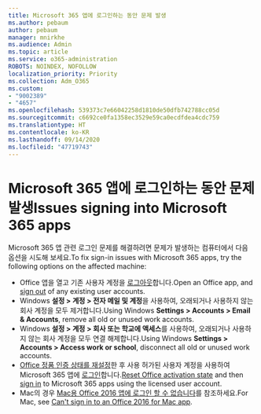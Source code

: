 ```yaml
---
title: Microsoft 365 앱에 로그인하는 동안 문제 발생
ms.author: pebaum
author: pebaum
manager: mnirkhe
ms.audience: Admin
ms.topic: article
ms.service: o365-administration
ROBOTS: NOINDEX, NOFOLLOW
localization_priority: Priority
ms.collection: Adm_O365
ms.custom:
- "9002389"
- "4657"
ms.openlocfilehash: 539373c7e66042258d1810de50dfb742788cc05d
ms.sourcegitcommit: c6692ce0fa1358ec3529e59ca0ecdfdea4cdc759
ms.translationtype: HT
ms.contentlocale: ko-KR
ms.lasthandoff: 09/14/2020
ms.locfileid: "47719743"
---
```

# <a name="issues-signing-into-microsoft-365-apps"></a><span data-ttu-id="ca703-102">Microsoft 365 앱에 로그인하는 동안 문제 발생</span><span class="sxs-lookup"><span data-stu-id="ca703-102">Issues signing into Microsoft 365 apps</span></span>

<span data-ttu-id="ca703-103">Microsoft 365 앱 관련 로그인 문제를 해결하려면 문제가 발생하는 컴퓨터에서 다음 옵션을 시도해 보세요.</span><span class="sxs-lookup"><span data-stu-id="ca703-103">To fix sign-in issues with Microsoft 365 apps, try the following options on the affected machine:</span></span>

- <span data-ttu-id="ca703-104">Office 앱을 열고 기존 사용자 계정을 [로그아웃](https://go.microsoft.com/fwlink/?linkid=2114082)합니다.</span><span class="sxs-lookup"><span data-stu-id="ca703-104">Open an Office app, and [sign out](https://go.microsoft.com/fwlink/?linkid=2114082) of any existing user accounts.</span></span>
- <span data-ttu-id="ca703-105">Windows **설정 > 계정 > 전자 메일 및 계정**을 사용하여, 오래되거나 사용하지 않는 회사 계정을 모두 제거합니다.</span><span class="sxs-lookup"><span data-stu-id="ca703-105">Using Windows **Settings > Accounts > Email & Accounts**, remove all old or unused work accounts.</span></span>
- <span data-ttu-id="ca703-106">Windows **설정 > 계정 > 회사 또는 학교에 액세스**를 사용하여, 오래되거나 사용하지 않는 회사 계정을 모두 연결 해제합니다.</span><span class="sxs-lookup"><span data-stu-id="ca703-106">Using Windows **Settings > Accounts > Access work or school**, disconnect all old or unused work accounts.</span></span>
- <span data-ttu-id="ca703-107">[Office 정품 인증 상태를 재설정](https://docs.microsoft.com/office365/troubleshoot/activation/reset-office-365-proplus-activation-state)한 후 사용 허가된 사용자 계정을 사용하여 Microsoft 365 앱에 [로그인](https://support.office.com/article/sign-in-to-office-b9582171-fd1f-4284-9846-bdd72bb28426)합니다.</span><span class="sxs-lookup"><span data-stu-id="ca703-107">[Reset Office activation state](https://docs.microsoft.com/office365/troubleshoot/activation/reset-office-365-proplus-activation-state) and then [sign in](https://support.office.com/article/sign-in-to-office-b9582171-fd1f-4284-9846-bdd72bb28426) to Microsoft 365 apps using the licensed user account.</span></span>
- <span data-ttu-id="ca703-108">Mac의 경우 [Mac용 Office 2016 앱에 로그인 할 수 없습니다](https://docs.microsoft.com/office365/troubleshoot/authentication/sign-in-to-office-2016-for-mac-fail)를 참조하세요.</span><span class="sxs-lookup"><span data-stu-id="ca703-108">For Mac, see [Can't sign in to an Office 2016 for Mac app](https://docs.microsoft.com/office365/troubleshoot/authentication/sign-in-to-office-2016-for-mac-fail).</span></span>
